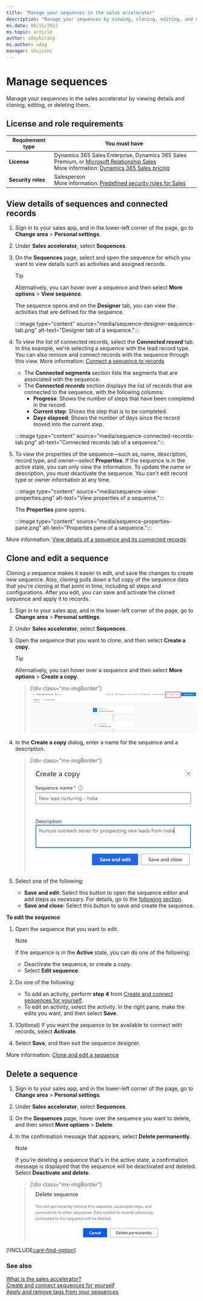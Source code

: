 ```yaml
---
title: "Manage your sequences in the sales accelerator"
description: "Manage your sequences by viewing, cloning, editing, and deleting in the sales accelerator."
ms.date: 08/15/2022
ms.topic: article
author: udaykirang
ms.author: udag
manager: shujoshi
---
```


# Manage sequences 

Manage your sequences in the sales accelerator by viewing details and cloning, editing, or deleting them.

## License and role requirements

| Requirement type | You must have |
|-----------------------|---------|
| **License** | Dynamics 365 Sales Enterprise, Dynamics 365 Sales Premium, or [Microsoft Relationship Sales](https://dynamics.microsoft.com/sales/relationship-sales/) <br>More information: [Dynamics 365 Sales pricing](https://dynamics.microsoft.com/sales/pricing/) |
| **Security roles** | Salesperson <br>  More information: [Predefined security roles for Sales](security-roles-for-sales.md)|

## View details of sequences and connected records

1. Sign in to your sales app, and in the lower-left corner of the page, go to **Change area** > **Personal settings**.

2. Under **Sales accelerator**, select **Sequences**.   

3. On the **Sequences** page, select and open the sequence for which you want to view details such as activities and assigned records.
    
    >[!TIP]
    >Alternatively, you can hover over a sequence and then select **More options** > **View sequence**.

    The sequence opens and on the **Designer** tab, you can view the activities that are defined for the sequence.

    :::image type="content" source="media/sequence-designer-sequence-tab.png" alt-text="Designer tab of a sequence.":::
   
4. To view the list of connected records, select the **Connected *record*** tab. In this example, we're selecting a sequence with the lead record type. You can also remove and connect records with the sequence through this view. More information: [Connect a sequence to records](connect-a-sequence-to-records.md#ContactThroughASequence)

    - The **Connected segments** section lists the segments that are associated with the sequence.
    - The **Connected *records*** section displays the list of records that are connected to the sequence, with the following columns:
        - **Progress**: Shows the number of steps that have been completed in the record.  
        - **Current step**: Shows the step that is to be completed.
        - **Days elapsed**: Shows the number of days since the record moved into the current step.

    :::image type="content" source="media/sequence-connected-records-tab.png" alt-text="Connected records tab of a sequence.":::

5. To view the properties of the sequence&mdash;such as, name, description, record type, and owner&mdash;select **Properties**. If the sequence is in the active state, you can only view the information. To update the name or description, you must deactivate the sequence. You can't edit record type or owner information at any time.

    :::image type="content" source="media/sequence-view-properties.png" alt-text="View properties of a sequence.":::

    The **Properties** pane opens.

    :::image type="content" source="media/sequence-properties-pane.png" alt-text="Properties pane of a sequence.":::

More information: [View details of a sequence and its connected records](view-sequence-details-connected-records.md)

## Clone and edit a sequence

Cloning a sequence makes it easier to edit, and save the changes to create new sequence. Also, cloning pulls down a full copy of the sequence data that you're cloning at that point in time, including all steps and configurations. After you edit, you can save and activate the cloned sequence and apply it to records.

1. Sign in to your sales app, and in the lower-left corner of the page, go to **Change area** > **Personal settings**.   

1. Under **Sales accelerator**, select **Sequences**.   

1. Open the sequence that you want to clone, and then select **Create a copy**.

    >[!TIP]
    >Alternatively, you can hover over a sequence and then select **More options** > **Create a copy**.
    
    > [!div class="mx-imgBorder"]
    > ![Select Create a copy.](media/sequence-clone-copy-sequence.png "Select Create a copy")  

1. In the **Create a copy** dialog, enter a name for the sequence and a description.

    > [!div class="mx-imgBorder"]
    > ![Enter a name for the sequence and a description.](media/sequence-clone-name-description-dialog.png "Enter the name of the sequence and description")   

1. Select one of the following:   

    - **Save and edit**: Select this button to open the sequence editor and add steps as necessary. For details, go to the [following section](#edit-a-sequence-seller).
    - **Save and close**: Select this button to save and create the sequence. 

**To edit the sequence**<a name='edit-a-sequence-seller'></a>  

1. Open the sequence that you want to edit.    

    >[!NOTE]
    >If the sequence is in the **Active** state, you can do one of the following:<!--note from editor: Should this list actually be three items? "*Deactivate the sequence *Create a copy * Select Edit sequence"?--> 
    >- Deactivate the sequence, or create a copy.
    >- Select **Edit sequence**.

1. Do one of the following:

    - To add an activity, perform **step 4** from [Create and connect sequences for yourself](create-sequence-seller.md ).
    - To edit an activity, select the activity. In the right pane, make the edits you want, and then select **Save**.

1. (Optional) If you want the sequence to be available to connect with records, select **Activate**.

1. Select **Save**, and then exit the sequence designer.

More information: [Clone and edit a sequence](edit-a-sequence.md)

## Delete a sequence

1. Sign in to your sales app, and in the lower-left corner of the page, go to **Change area** > **Personal settings**.   

1. Under **Sales accelerator**, select **Sequences**.   

1. On the **Sequences** page, hover over the sequence you want to delete, and then select **More options** > **Delete**.  

1. In the confirmation message that appears, select **Delete permanently**.
    
    >[!NOTE]
    >If you're deleting a sequence that's in the active state, a confirmation message is displayed that the sequence will be deactivated and deleted. Select **Deactivate and delete**.
    
    > [!div class="mx-imgBorder"]
    > ![Confirmation message for deleting a sequence.](media/sequence-delete-confirmation-message.png "Confirmation message for deleting a sequence")

[!INCLUDE[cant-find-option](../includes/cant-find-option.md)]


### See also

[What is the sales accelerator?](sales-accelerator-intro.md)  
[Create and connect sequences for yourself](create-sequence-seller.md)  
[Apply and remove tags from your sequences](apply-remove-tags-seller.md)

